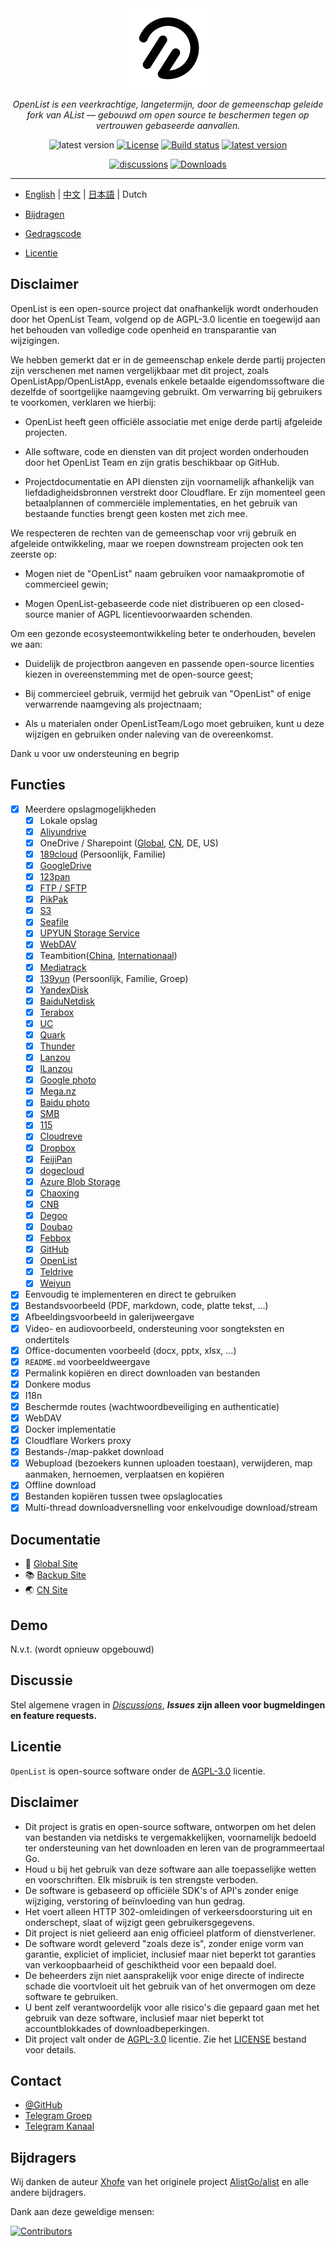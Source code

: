<div align="center">
  <img style="width: 128px; height: 128px;" src="https://raw.githubusercontent.com/OpenListTeam/Logo/main/logo.svg" alt="logo" />

  <p><em>OpenList is een veerkrachtige, langetermijn, door de gemeenschap geleide fork van AList — gebouwd om open source te beschermen tegen op vertrouwen gebaseerde aanvallen.</em></p>

  <img src="https://goreportcard.com/badge/github.com/OpenListTeam/OpenList/v3" alt="latest version" />
  <a href="https://github.com/OpenListTeam/OpenList/blob/main/LICENSE"><img src="https://img.shields.io/github/license/OpenListTeam/OpenList" alt="License" /></a>
  <a href="https://github.com/OpenListTeam/OpenList/actions?query=workflow%3ABuild"><img src="https://img.shields.io/github/actions/workflow/status/OpenListTeam/OpenList/build.yml?branch=main" alt="Build status" /></a>
  <a href="https://github.com/OpenListTeam/OpenList/releases"><img src="https://img.shields.io/github/release/OpenListTeam/OpenList" alt="latest version" /></a>

  <a href="https://github.com/OpenListTeam/OpenList/discussions"><img src="https://img.shields.io/github/discussions/OpenListTeam/OpenList?color=%23ED8936" alt="discussions" /></a>
  <a href="https://github.com/OpenListTeam/OpenList/releases"><img src="https://img.shields.io/github/downloads/OpenListTeam/OpenList/total?color=%239F7AEA&logo=github" alt="Downloads" /></a>
</div>

---

- [English](./README.md) | [中文](./README_cn.md) | [日本語](./README_ja.md) | Dutch

- [Bijdragen](./CONTRIBUTING.md)
- [Gedragscode](./CODE_OF_CONDUCT.md)
- [Licentie](./LICENSE)

## Disclaimer

OpenList is een open-source project dat onafhankelijk wordt onderhouden door het OpenList Team, volgend op de AGPL-3.0 licentie en toegewijd aan het behouden van volledige code openheid en transparantie van wijzigingen.

We hebben gemerkt dat er in de gemeenschap enkele derde partij projecten zijn verschenen met namen vergelijkbaar met dit project, zoals OpenListApp/OpenListApp, evenals enkele betaalde eigendomssoftware die dezelfde of soortgelijke naamgeving gebruikt. Om verwarring bij gebruikers te voorkomen, verklaren we hierbij:

- OpenList heeft geen officiële associatie met enige derde partij afgeleide projecten.

- Alle software, code en diensten van dit project worden onderhouden door het OpenList Team en zijn gratis beschikbaar op GitHub.

- Projectdocumentatie en API diensten zijn voornamelijk afhankelijk van liefdadigheidsbronnen verstrekt door Cloudflare. Er zijn momenteel geen betaalplannen of commerciële implementaties, en het gebruik van bestaande functies brengt geen kosten met zich mee.

We respecteren de rechten van de gemeenschap voor vrij gebruik en afgeleide ontwikkeling, maar we roepen downstream projecten ook ten zeerste op:

- Mogen niet de "OpenList" naam gebruiken voor namaakpromotie of commercieel gewin;

- Mogen OpenList-gebaseerde code niet distribueren op een closed-source manier of AGPL licentievoorwaarden schenden.

Om een gezonde ecosysteemontwikkeling beter te onderhouden, bevelen we aan:

- Duidelijk de projectbron aangeven en passende open-source licenties kiezen in overeenstemming met de open-source geest;

- Bij commercieel gebruik, vermijd het gebruik van "OpenList" of enige verwarrende naamgeving als projectnaam;

- Als u materialen onder OpenListTeam/Logo moet gebruiken, kunt u deze wijzigen en gebruiken onder naleving van de overeenkomst.

Dank u voor uw ondersteuning en begrip

## Functies

- [x] Meerdere opslagmogelijkheden
  - [x] Lokale opslag
  - [x] [Aliyundrive](https://www.alipan.com)
  - [x] OneDrive / Sharepoint ([Global](https://www.microsoft.com/en-us/microsoft-365/onedrive/online-cloud-storage), [CN](https://portal.partner.microsoftonline.cn), DE, US)
  - [x] [189cloud](https://cloud.189.cn) (Persoonlijk, Familie)
  - [x] [GoogleDrive](https://drive.google.com)
  - [x] [123pan](https://www.123pan.com)
  - [x] [FTP / SFTP](https://en.wikipedia.org/wiki/File_Transfer_Protocol)
  - [x] [PikPak](https://www.mypikpak.com)
  - [x] [S3](https://aws.amazon.com/s3)
  - [x] [Seafile](https://seafile.com)
  - [x] [UPYUN Storage Service](https://www.upyun.com/products/file-storage)
  - [x] [WebDAV](https://en.wikipedia.org/wiki/WebDAV)
  - [x] Teambition([China](https://www.teambition.com), [Internationaal](https://us.teambition.com))
  - [x] [Mediatrack](https://www.mediatrack.cn)
  - [x] [139yun](https://yun.139.com) (Persoonlijk, Familie, Groep)
  - [x] [YandexDisk](https://disk.yandex.com)
  - [x] [BaiduNetdisk](http://pan.baidu.com)
  - [x] [Terabox](https://www.terabox.com/main)
  - [x] [UC](https://drive.uc.cn)
  - [x] [Quark](https://pan.quark.cn)
  - [x] [Thunder](https://pan.xunlei.com)
  - [x] [Lanzou](https://www.lanzou.com)
  - [x] [ILanzou](https://www.ilanzou.com)
  - [x] [Google photo](https://photos.google.com)
  - [x] [Mega.nz](https://mega.nz)
  - [x] [Baidu photo](https://photo.baidu.com)
  - [x] [SMB](https://en.wikipedia.org/wiki/Server_Message_Block)
  - [x] [115](https://115.com)
  - [x] [Cloudreve](https://cloudreve.org)
  - [x] [Dropbox](https://www.dropbox.com)
  - [x] [FeijiPan](https://www.feijipan.com)
  - [x] [dogecloud](https://www.dogecloud.com/product/oss)
  - [x] [Azure Blob Storage](https://azure.microsoft.com/products/storage/blobs)
  - [x] [Chaoxing](https://www.chaoxing.com)
  - [x] [CNB](https://cnb.cool/)
  - [x] [Degoo](https://degoo.com)
  - [x] [Doubao](https://www.doubao.com)
  - [x] [Febbox](https://www.febbox.com)
  - [x] [GitHub](https://github.com)
  - [x] [OpenList](https://github.com/OpenListTeam/OpenList)
  - [x] [Teldrive](https://github.com/tgdrive/teldrive)
  - [x] [Weiyun](https://www.weiyun.com)
- [x] Eenvoudig te implementeren en direct te gebruiken
- [x] Bestandsvoorbeeld (PDF, markdown, code, platte tekst, ...)
- [x] Afbeeldingsvoorbeeld in galerijweergave
- [x] Video- en audiovoorbeeld, ondersteuning voor songteksten en ondertitels
- [x] Office-documenten voorbeeld (docx, pptx, xlsx, ...)
- [x] `README.md` voorbeeldweergave
- [x] Permalink kopiëren en direct downloaden van bestanden
- [x] Donkere modus
- [x] I18n
- [x] Beschermde routes (wachtwoordbeveiliging en authenticatie)
- [x] WebDAV
- [x] Docker implementatie
- [x] Cloudflare Workers proxy
- [x] Bestands-/map-pakket download
- [x] Webupload (bezoekers kunnen uploaden toestaan), verwijderen, map aanmaken, hernoemen, verplaatsen en kopiëren
- [x] Offline download
- [x] Bestanden kopiëren tussen twee opslaglocaties
- [x] Multi-thread downloadversnelling voor enkelvoudige download/stream

## Documentatie

- 📘 [Global Site](https://doc.oplist.org)
- 📚 [Backup Site](https://doc.openlist.team)
- 🌏 [CN Site](https://doc.oplist.org.cn)

## Demo

N.v.t. (wordt opnieuw opgebouwd)

## Discussie

Stel algemene vragen in [*Discussions*](https://github.com/OpenListTeam/OpenList/discussions), ***Issues* zijn alleen voor bugmeldingen en feature requests.**

## Licentie

`OpenList` is open-source software onder de [AGPL-3.0](https://www.gnu.org/licenses/agpl-3.0.txt) licentie.

## Disclaimer

- Dit project is gratis en open-source software, ontworpen om het delen van bestanden via netdisks te vergemakkelijken, voornamelijk bedoeld ter ondersteuning van het downloaden en leren van de programmeertaal Go.
- Houd u bij het gebruik van deze software aan alle toepasselijke wetten en voorschriften. Elk misbruik is ten strengste verboden.
- De software is gebaseerd op officiële SDK's of API's zonder enige wijziging, verstoring of beïnvloeding van hun gedrag.
- Het voert alleen HTTP 302-omleidingen of verkeersdoorsturing uit en onderschept, slaat of wijzigt geen gebruikersgegevens.
- Dit project is niet gelieerd aan enig officieel platform of dienstverlener.
- De software wordt geleverd "zoals deze is", zonder enige vorm van garantie, expliciet of impliciet, inclusief maar niet beperkt tot garanties van verkoopbaarheid of geschiktheid voor een bepaald doel.
- De beheerders zijn niet aansprakelijk voor enige directe of indirecte schade die voortvloeit uit het gebruik van of het onvermogen om deze software te gebruiken.
- U bent zelf verantwoordelijk voor alle risico's die gepaard gaan met het gebruik van deze software, inclusief maar niet beperkt tot accountblokkades of downloadbeperkingen.
- Dit project valt onder de [AGPL-3.0](https://www.gnu.org/licenses/agpl-3.0.txt) licentie. Zie het [LICENSE](./LICENSE) bestand voor details.

## Contact

- [@GitHub](https://github.com/OpenListTeam)
- [Telegram Groep](https://t.me/OpenListTeam)
- [Telegram Kanaal](https://t.me/OpenListOfficial)

## Bijdragers

Wij danken de auteur [Xhofe](https://github.com/Xhofe) van het originele project [AlistGo/alist](https://github.com/AlistGo/alist) en alle andere bijdragers.

Dank aan deze geweldige mensen:

[![Contributors](https://contrib.rocks/image?repo=OpenListTeam/OpenList)](https://github.com/OpenListTeam/OpenList/graphs/contributors)
